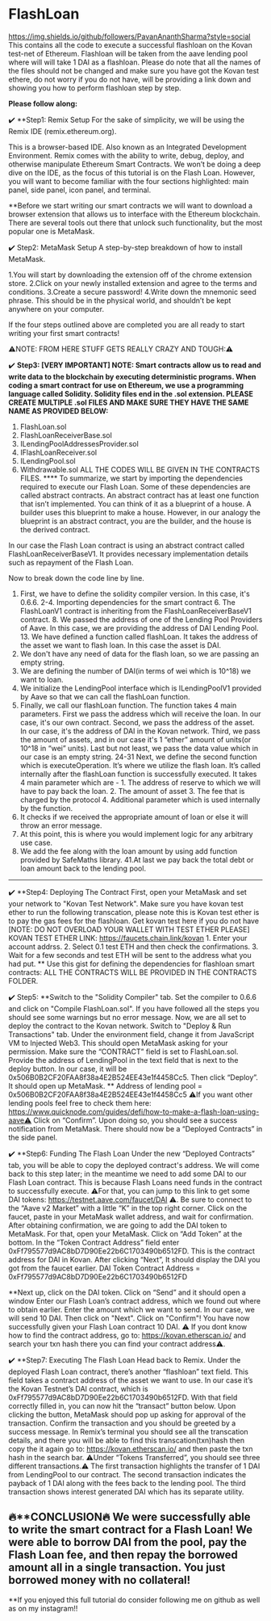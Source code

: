 # FlashLoan
https://img.shields.io/github/followers/PavanAnanthSharma?style=social
This contains all the code to execute a successful flashloan on the Kovan test-net of Ethereum. Flashloan will be taken from the aave lending pool where will will take 1 DAI as a flashloan.
Please do note that all the names of the files should not be changed and make sure you have got the Kovan test ethere, do not worry if you do not have, will be providing a link down and showing you  how to perform flashloan step by step.

**Please follow along:**

✔️ **Step1: 
Remix Setup
For the sake of simplicity, we will be using the Remix IDE (remix.ethereum.org).

This is a browser-based IDE. Also known as an Integrated Development Environment.
Remix comes with the ability to write, debug, deploy, and otherwise manipulate Ethereum Smart Contracts.
We won’t be doing a deep dive on the IDE, as the focus of this tutorial is on the Flash Loan. However, you will want to become familiar with the four sections highlighted: main panel, side panel, icon panel, and terminal.

**Before we start writing our smart contracts we will want to download a browser extension that allows us to interface with the Ethereum blockchain. There are several tools out there that unlock such functionality, but the most popular one is MetaMask.



✔️ Step2:
MetaMask Setup
A step-by-step breakdown of how to install MetaMask.

1.You will start by downloading the extension off of the chrome extension store.
2.Click on your newly installed extension and agree to the terms and conditions.
3.Create a secure password!
4.Write down the mnemonic seed phrase. This should be in the physical world, and shouldn’t be kept anywhere on your computer.

If the four steps outlined above are completed you are all ready to start writing your first smart contracts!

⚠️NOTE: FROM HERE STUFF GETS REALLY CRAZY AND TOUGH:⚠️


✔️ **Step3: [VERY IMPORTANT]
NOTE: Smart contracts allow us to read and write data to the blockchain by executing deterministic programs. When coding a smart contract for use on Ethereum, we use a programming language called Solidity. Solidity files end in the .sol extension.
PLEASE CREATE MULTIPLE .sol FILES AND MAKE SURE THEY HAVE THE SAME NAME AS PROVIDED BELOW:**
1. FlashLoan.sol
2. FlashLoanReceiverBase.sol
3. ILendingPoolAddressesProvider.sol
4. IFlashLoanReceiver.sol
5. ILendingPool.sol
6. Withdrawable.sol
 ALL THE CODES WILL BE GIVEN IN THE CONTRACTS FILES.
**** To summarize, we start by importing the dependencies required to execute our Flash Loan. Some of these dependencies are called abstract contracts. An abstract contract has at least one function that isn’t implemented. You can think of it as a blueprint of a house. A builder uses this blueprint to make a house. However, in our analogy the blueprint is an abstract contract, you are the builder, and the house is the derived contract.

In our case the Flash Loan contract is using an abstract contract called FlashLoanReceiverBaseV1. It provides necessary implementation details such as repayment of the Flash Loan.

Now to break down the code line by line.

1. First, we have to define the solidity compiler version. In this case, it's 0.6.6.
     2-4. Importing dependencies for the smart contract
      6. The FlashLoanV1 contract is inheriting from the FlashLoanReceiverBaseV1 contract.
      8. We passed the address of one of the Lending Pool Providers of Aave. In this case, we are providing the address of DAI Lending Pool. 
     13. We have defined a function called flashLoan. It takes the address of the asset we want to flash loan. In this case the asset is DAI.
14. We don't have any need of data for the flash loan, so we are passing an empty string.
15. We are defining the number of DAI(in terms of wei which is 10^18) we want to loan.
16. We initialize the LendingPool interface which is ILendingPoolV1 provided by Aave so that we can call the flashLoan function.
17. Finally, we call our flashLoan function. The function takes 4 main parameters. First we pass the address which will receive the loan. In our case, it's our own contract. Second, we pass the address of the asset. In our case, it's the address of DAI in the Kovan network. Third, we pass the amount of assets, and in our case it's 1 “ether” amount of units(or 10^18 in “wei” units). Last but not least, we pass the data value which in our case is an empty string.
24-31 Next, we define the second function which is executeOperation. It’s where we utilize the flash loan. It’s called internally after the flashLoan function is successfully executed. It takes 4 main parameter which are -
        1. The address of reserve to which we will have to pay back the loan.
        2. The amount of asset
        3. The fee that is charged by the protocol
        4. Additional parameter which is used internally by the function.
33. It checks if we received the appropriate amount of loan or else it will throw an error message.
34. At this point, this is where you would implement logic for any arbitrary use case.
40. We add the fee along with the loan amount by using add function provided by SafeMaths library.
41.At last we pay back the total debt or loan amount back to the lending pool.
****


✔️ **Step4: Deploying The Contract
First, open your MetaMask and set your network to "Kovan Test Network".
Make sure you have kovan test ether to run the following transcation, please note this is Kovan test ether is to pay the gas fees for the flashloan.
Get kovan test here if you do not have [NOTE: DO NOT OVERLOAD YOUR WALLET WITH TEST ETHER PLEASE]
KOVAN TEST ETHER LINK: https://faucets.chain.link/kovan
      1. Enter your account addrss.
      2. Select 0.1 test ETH and then check the confirmations.
      3. Wait for a few seconds and test ETH will be sent to the address what you had put.
**
Use this gist for defining the dependencies for flashloan smart contracts:
ALL THE CONTRACTS WILL BE PROVIDED IN THE CONTRACTS FOLDER.


✔️ Step5: 
**Switch to the "Solidity Compiler" tab. Set the compiler to 0.6.6 and click on "Compile FlashLoan.sol".
If you have followed all the steps you should see some warnings but no error message.
Now, we are all set to deploy the contract to the Kovan network. Switch to "Deploy & Run Transactions" tab. Under the environment field, change it from JavaScript VM to Injected Web3. This should open MetaMask asking for your permission.
Make sure the “CONTRACT” field is set to FlashLoan.sol. Provide the address of LendingPool in the text field that is next to the deploy button. In our case, it will be 0x506B0B2CF20FAA8f38a4E2B524EE43e1f4458Cc5. Then click “Deploy”. It should open up MetaMask. **
Address of lending pool = 0x506B0B2CF20FAA8f38a4E2B524EE43e1f4458Cc5
⚠️If you want other lending pools feel free to check them here: https://www.quicknode.com/guides/defi/how-to-make-a-flash-loan-using-aave⚠️
Click on “Confirm”. Upon doing so, you should see a success notification from MetaMask. There should now be a “Deployed Contracts” in the side panel.


✔️ **Step6: Funding The Flash Loan
Under the new “Deployed Contracts” tab, you will be able to copy the deployed contract's address. We will come back to this step later; in the meantime we need to add some DAI to our Flash Loan contract. This is because Flash Loans need funds in the contract to successfully execute.
⚠️For that, you can jump to this link to get some DAI tokens: https://testnet.aave.com/faucet/DAI ⚠️.
Be sure to connect to the “Aave v2 Market” with a little “K” in the top right corner. Click on the faucet, paste in your MetaMask wallet address, and wait for confirmation.
After obtaining confirmation, we are going to add the DAI token to MetaMask. For that, open your MetaMask. Click on “Add Token” at the bottom. In the “Token Contract Address” field enter 0xFf795577d9AC8bD7D90Ee22b6C1703490b6512FD. This is the contract address for DAI in Kovan. After clicking “Next”, It should display the DAI you got from the faucet earlier.
DAI Token Contract Address = 0xFf795577d9AC8bD7D90Ee22b6C1703490b6512FD

**Next up, click on the DAI token. Click on “Send” and it should open a window
Enter our Flash Loan’s contract address, which we found out where to obtain earlier. Enter the amount which we want to send. In our case, we will send 10 DAI. Then click on "Next". Click on "Confirm"! You have now successfully given your Flash Loan contract 10 DAI.
⚠️ If you dont know how to find the contract address, go to: https://kovan.etherscan.io/  and search your txn hash there you can find your contract address⚠️.

✔️  **Step7: Executing The Flash Loan
Head back to Remix. Under the deployed Flash Loan contract, there’s another “flashloan” text field. This field takes a contract address of the asset we want to use. In our case it’s the Kovan Testnet’s DAI contract, which is 0xFf795577d9AC8bD7D90Ee22b6C1703490b6512FD. With that field correctly filled in, you can now hit the “transact” button below.
Upon clicking the button, MetaMask should pop up asking for approval of the transaction. Confirm the transaction and you should be greeted by a success message. In Remix’s terminal you should see all the transcation details, and there you will be able to find this transcation(txn)hash then copy the it again go to: https://kovan.etherscan.io/ and then paste the txn hash in the search bar.
⚠️Under “Tokens Transferred”, you should see three different transactions.⚠️
The first transaction highlights the transfer of 1 DAI from LendingPool to our contract.
The second transaction indicates the payback of 1 DAI along with the fees back to the lending pool.
The third transaction shows interest generated DAI which has its separate utility.

🔥**CONCLUSION🔥
We were successfully able to write the smart contract for a Flash Loan! We were able to borrow DAI from the pool, pay the Flash Loan fee, and then repay the borrowed amount all in a single transaction. You just borrowed money with no collateral!
-------------------------------------------------------------------------------------------------------------------------------------------------------------------------

**If you enjoyed this full tutorial do consider following me on github as well as on my instagram!!


 



 





